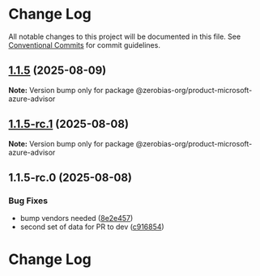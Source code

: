 # Change Log

All notable changes to this project will be documented in this file.
See [Conventional Commits](https://conventionalcommits.org) for commit guidelines.

## [1.1.5](https://github.com/zerobias-org/product/compare/@zerobias-org/product-microsoft-azure-advisor@1.1.5-rc.1...@zerobias-org/product-microsoft-azure-advisor@1.1.5) (2025-08-09)

**Note:** Version bump only for package @zerobias-org/product-microsoft-azure-advisor





## [1.1.5-rc.1](https://github.com/zerobias-org/product/compare/@zerobias-org/product-microsoft-azure-advisor@1.1.5-rc.0...@zerobias-org/product-microsoft-azure-advisor@1.1.5-rc.1) (2025-08-08)

**Note:** Version bump only for package @zerobias-org/product-microsoft-azure-advisor





## 1.1.5-rc.0 (2025-08-08)


### Bug Fixes

* bump vendors needed ([8e2e457](https://github.com/zerobias-org/product/commit/8e2e457e0b5d7141a05e8f2c178bc2854f2b7178))
* second set of data for PR to dev ([c916854](https://github.com/zerobias-org/product/commit/c916854bcf229b1c2042ffdea18472d66a061aaf))





# Change Log
